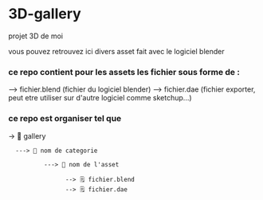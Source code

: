 # 3D-gallery
projet 3D de moi

vous pouvez retrouvez ici divers asset fait avec le logiciel blender 

### ce repo contient pour les assets les fichier sous forme de :

  --> fichier.blend (fichier du logiciel blender)
  --> fichier.dae (fichier exporter, peut etre utiliser sur d'autre logiciel comme sketchup...)

### ce repo est organiser tel que 

-> 📂 gallery

      ---> 📂 nom de categorie
              
              ---> 📂 nom de l'asset
              
                    --> 🗒️ fichier.blend
                    --> 🗒️ fichier.dae
